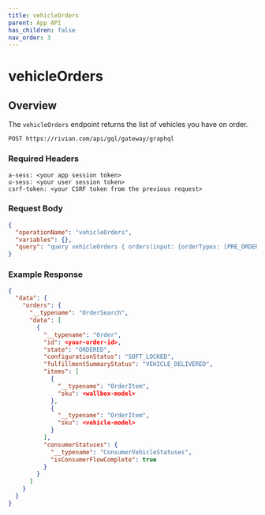 ```yaml
---
title: vehicleOrders
parent: App API
has_children: false
nav_order: 3
---
```


# vehicleOrders

## Overview

The `vehicleOrders` endpoint returns the list of vehicles you have on order.

`POST https://rivian.com/api/gql/gateway/graphql`

### Required Headers

```text
a-sess: <your app session token>
u-sess: <your user session token>
csrf-token: <your CSRF token from the previous request>
```

### Request Body

```json
{
  "operationName": "vehicleOrders",
  "variables": {},
  "query": "query vehicleOrders { orders(input: {orderTypes: [PRE_ORDER, VEHICLE], pageInfo: {from: 0, size: 10000}}) { __typename data { __typename id state configurationStatus fulfillmentSummaryStatus items { __typename sku } consumerStatuses { __typename isConsumerFlowComplete } } } }"
}
```

### Example Response

```json
{
  "data": {
    "orders": {
      "__typename": "OrderSearch",
      "data": [
        {
          "__typename": "Order",
          "id": <your-order-id>,
          "state": "ORDERED",
          "configurationStatus": "SOFT_LOCKED",
          "fulfillmentSummaryStatus": "VEHICLE_DELIVERED",
          "items": [
            {
              "__typename": "OrderItem",
              "sku": <wallbox-model>
            },
            {
              "__typename": "OrderItem",
              "sku": <vehicle-model>
            }
          ],
          "consumerStatuses": {
            "__typename": "ConsumerVehicleStatuses",
            "isConsumerFlowComplete": true
          }
        }
      ]
    }
  }
}
```
